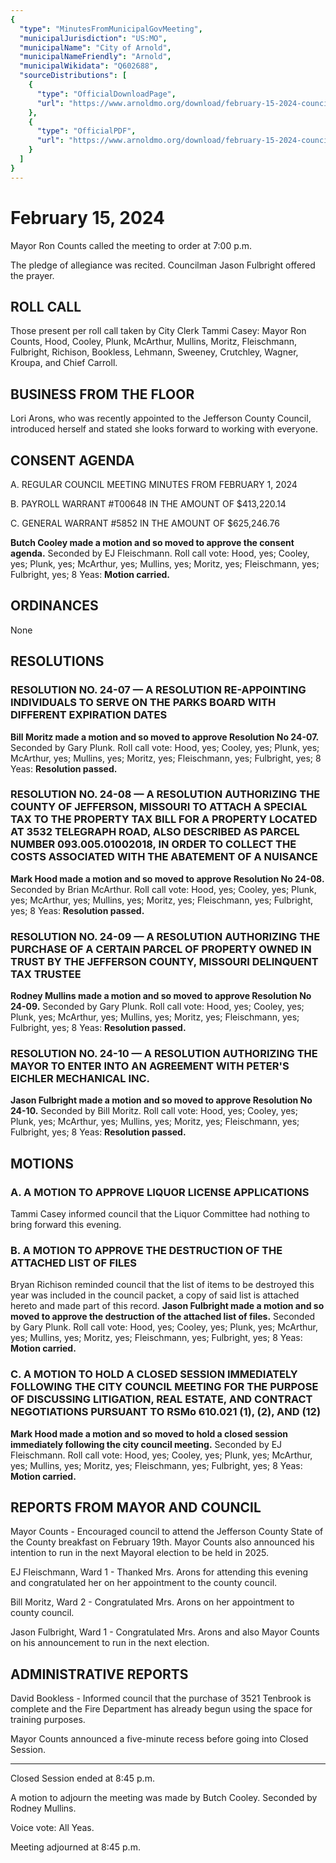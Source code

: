 ```yaml
---
{
  "type": "MinutesFromMunicipalGovMeeting",
  "municipalJurisdiction": "US:MO",
  "municipalName": "City of Arnold",
  "municipalNameFriendly": "Arnold",
  "municipalWikidata": "Q602688",
  "sourceDistributions": [
    {
      "type": "OfficialDownloadPage",
      "url": "https://www.arnoldmo.org/download/february-15-2024-council-meeting-minutes/"
    },
    {
      "type": "OfficialPDF",
      "url": "https://www.arnoldmo.org/download/february-15-2024-council-meeting-minutes/?ind=1709914831971&filename=02_15_2024.pdf&wpdmdl=26889&refresh=6603417d5bc9c1711489405"
    }
  ]
}
---
```


# February 15, 2024

Mayor Ron Counts called the meeting to order at 7:00 p.m.

The pledge of allegiance was recited. Councilman Jason Fulbright offered the prayer.

## ROLL CALL

Those present per roll call taken by City Clerk Tammi Casey: Mayor Ron Counts, Hood, Cooley, Plunk, McArthur, Mullins, Moritz, Fleischmann, Fulbright, Richison, Bookless, Lehmann, Sweeney, Crutchley, Wagner, Kroupa, and Chief Carroll.

## BUSINESS FROM THE FLOOR

Lori Arons, who was recently appointed to the Jefferson County Council, introduced herself and stated she looks forward to working with everyone.

## CONSENT AGENDA

A. REGULAR COUNCIL MEETING MINUTES FROM FEBRUARY 1, 2024

B. PAYROLL WARRANT #T00648 IN THE AMOUNT OF $413,220.14

C. GENERAL WARRANT #5852 IN THE AMOUNT OF $625,246.76

**Butch Cooley made a motion and so moved to approve the consent agenda.** Seconded by EJ Fleischmann. Roll call vote: Hood, yes; Cooley, yes; Plunk, yes; McArthur, yes; Mullins, yes; Moritz, yes; Fleischmann, yes; Fulbright, yes; 8 Yeas: **Motion carried.**

## ORDINANCES

None

## RESOLUTIONS

### RESOLUTION NO. 24-07 — A RESOLUTION RE-APPOINTING INDIVIDUALS TO SERVE ON THE PARKS BOARD WITH DIFFERENT EXPIRATION DATES

**Bill Moritz made a motion and so moved to approve Resolution No 24-07.** Seconded by Gary Plunk. Roll call vote: Hood, yes; Cooley, yes; Plunk, yes; McArthur, yes; Mullins, yes; Moritz, yes; Fleischmann, yes; Fulbright, yes; 8 Yeas: **Resolution passed.**

### RESOLUTION NO. 24-08 — A RESOLUTION AUTHORIZING THE COUNTY OF JEFFERSON, MISSOURI TO ATTACH A SPECIAL TAX TO THE PROPERTY TAX BILL FOR A PROPERTY LOCATED AT 3532 TELEGRAPH ROAD, ALSO DESCRIBED AS PARCEL NUMBER 093.005.01002018, IN ORDER TO COLLECT THE COSTS ASSOCIATED WITH THE ABATEMENT OF A NUISANCE

**Mark Hood made a motion and so moved to approve Resolution No 24-08.** Seconded by Brian McArthur. Roll call vote: Hood, yes; Cooley, yes; Plunk, yes; McArthur, yes; Mullins, yes; Moritz, yes; Fleischmann, yes; Fulbright, yes; 8 Yeas: **Resolution passed.**

### RESOLUTION NO. 24-09 — A RESOLUTION AUTHORIZING THE PURCHASE OF A CERTAIN PARCEL OF PROPERTY OWNED IN TRUST BY THE JEFFERSON COUNTY, MISSOURI DELINQUENT TAX TRUSTEE

**Rodney Mullins made a motion and so moved to approve Resolution No 24-09.** Seconded by Gary Plunk. Roll call vote: Hood, yes; Cooley, yes; Plunk, yes; McArthur, yes; Mullins, yes; Moritz, yes; Fleischmann, yes; Fulbright, yes; 8 Yeas: **Resolution passed.**

### RESOLUTION NO. 24-10 — A RESOLUTION AUTHORIZING THE MAYOR TO ENTER INTO AN AGREEMENT WITH PETER'S EICHLER MECHANICAL INC.

**Jason Fulbright made a motion and so moved to approve Resolution No 24-10.** Seconded by Bill Moritz. Roll call vote: Hood, yes; Cooley, yes; Plunk, yes; McArthur, yes; Mullins, yes; Moritz, yes; Fleischmann, yes; Fulbright, yes; 8 Yeas: **Resolution passed.**

## MOTIONS

### A. A MOTION TO APPROVE LIQUOR LICENSE APPLICATIONS

Tammi Casey informed council that the Liquor Committee had nothing to bring forward this evening.

### B. A MOTION TO APPROVE THE DESTRUCTION OF THE ATTACHED LIST OF FILES

Bryan Richison reminded council that the list of items to be destroyed this year was included in the council packet, a copy of said list is attached hereto and made part of this record. **Jason Fulbright made a motion and so moved to approve the destruction of the attached list of files.** Seconded by Gary Plunk. Roll call vote: Hood, yes; Cooley, yes; Plunk, yes; McArthur, yes; Mullins, yes; Moritz, yes; Fleischmann, yes; Fulbright, yes; 8 Yeas: **Motion carried.**

### C. A MOTION TO HOLD A CLOSED SESSION IMMEDIATELY FOLLOWING THE CITY COUNCIL MEETING FOR THE PURPOSE OF DISCUSSING LITIGATION, REAL ESTATE, AND CONTRACT NEGOTIATIONS PURSUANT TO RSMo 610.021 (1), (2), AND (12)

**Mark Hood made a motion and so moved to hold a closed session immediately following the city council meeting.** Seconded by EJ Fleischmann. Roll call vote: Hood, yes; Cooley, yes; Plunk, yes; McArthur, yes; Mullins, yes; Moritz, yes; Fleischmann, yes; Fulbright, yes; 8 Yeas: **Motion carried.**

## REPORTS FROM MAYOR AND COUNCIL

Mayor Counts - Encouraged council to attend the Jefferson County State of the County breakfast on February 19th. Mayor Counts also announced his intention to run in the next Mayoral election to be held in 2025.

EJ Fleischmann, Ward 1 - Thanked Mrs. Arons for attending this evening and congratulated her on her appointment to the county council.

Bill Moritz, Ward 2 - Congratulated Mrs. Arons on her appointment to county council.

Jason Fulbright, Ward 1 - Congratulated Mrs. Arons and also Mayor Counts on his announcement to run in the next election.

## ADMINISTRATIVE REPORTS

David Bookless - Informed council that the purchase of 3521 Tenbrook is complete and the Fire Department has already begun using the space for training purposes.

Mayor Counts announced a five-minute recess before going into Closed Session.

---

Closed Session ended at 8:45 p.m.

A motion to adjourn the meeting was made by Butch Cooley. Seconded by Rodney Mullins.

Voice vote: All Yeas.

Meeting adjourned at 8:45 p.m.
